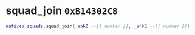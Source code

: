 # squad_join `0xB14302C8`

```lua
natives.squads.squad_join(_unk0 --[[ number ]], _unk1 --[[ number ]])
```
